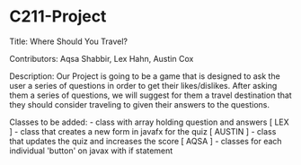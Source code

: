 # C211-Project

Title: Where Should You Travel?
  
  
Contributors:  Aqsa Shabbir, Lex Hahn, Austin Cox


Description: Our Project is going to be a game that is designed to ask the user a series of questions in order to get their likes/dislikes. After asking them a series of questions, we will suggest for them a travel destination that they should consider traveling to given their answers to the questions. 

Classes to be added:
            - class with array holding question and answers        [ LEX ]
            - class that creates a new form in javafx for the quiz    [ AUSTIN ]
            - class that updates the quiz and increases the score       [ AQSA ]
            - classes for each individual 'button' on javax with if statement 
